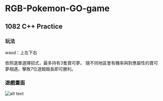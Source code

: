 # RGB-Pokemon-GO-game
## 1082 C++ Practice 

### 玩法
wasd：上左下右

依照選單選擇招式，最多持有3隻寶可夢。
隨不同地區會有機率與對應屬性的寶可夢相遇，擊敗7位道館館長即可勝利。

### 遊戲畫面
![alt text](gameimage/)
